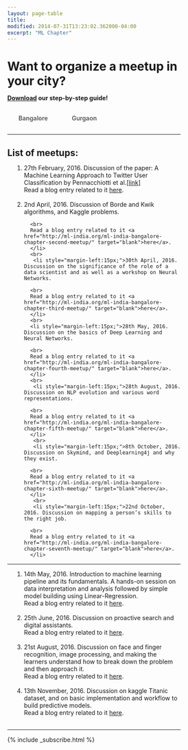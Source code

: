 ```yaml
---
layout: page-table
title: 
modified: 2014-07-31T13:23:02.362000-04:00
excerpt: "ML Chapter"
---
```

<style>
      
*, *:before, *:after {
  margin: 0;
  padding: 0;
  box-sizing: border-box;
}
input {
  display: none;
}

label {
  display: inline-block;
  margin: 0 0 -1px;
  padding: 15px 25px;
  font-weight: 600;
  text-align: center;
  color: #555;
  border: 1px solid transparent;
}

label:before {
  font-family: fontawesome;
  font-weight: normal;
  margin-right: 10px;
}


label:hover {
  color: #888;
  cursor: pointer;
}

input:checked + label {
  color: #555;
  border: 1px solid #ddd;
  border-top: 2px solid orange;
  border-bottom: 1px solid #fff;
}
</style>
    

  <script>
 function pageSet()
 {
      var current_url=document.URL;
      if(current_url.match("ml-chapter/$")||current_url.match("ml-chapter$")||current_url.match("bangalore$"))
      {
            document.getElementById("tab1").checked = true;
            hideDiv(1);
      }
 }
 function hideDiv(flag)
 {
      if(flag==1)
      {
            document.getElementById("bangalore_div").style.display="inline";
            document.getElementById("gurgaon_div").style.display="none";
            window.location.hash = "bangalore";
      }
      if(flag==2)
      {
            document.getElementById("bangalore_div").style.display="none";
            document.getElementById("gurgaon_div").style.display="inline";
            window.location.hash = "gurgaon";
      }
 }
</script>

# Want to organize a meetup in your city? 
<p><b> <a href="/ml-chapter/ml meetup guide.pdf">Download</a> our step-by-step guide! </b></p>

<body onload="pageSet()">
  <input id="tab1" type="radio" name="tabs" onclick="hideDiv(1)">
  <label for="tab1" >Bangalore</label>
   <input id="tab2" type="radio" name="tabs" onclick="hideDiv(2)">
  <label for="tab2" >Gurgaon</label>
<hr>
<h2>List of meetups: </h2>
<div id="bangalore_div">
<ol >
     <li style="margin-left:15px;">27th February, 2016. Discussion of the paper: A Machine Learning Approach to Twitter User Classification by Pennacchiotti et al.<a href="http://www.aaai.org/ocs/index.php/ICWSM/ICWSM11/paper/view/2886/3262" target="blank">[link]</a>
      <br>
      Read a blog entry related to it <a href="http://ml-india.org/ml-india-bangalore-chapter/" target="blank">here</a>.
      </li>
      <br>
      <li style="margin-left:15px;">2nd April, 2016. Discussion of Borde and Kwik algorithms, and Kaggle problems.
      
      <br>
      Read a blog entry related to it <a href="http://ml-india.org/ml-india-bangalore-chapter-second-meetup/" target="blank">here</a>.
      </li>
      <br>
       <li style="margin-left:15px;">30th April, 2016. Discussion on the significance of the role of a data scientist and as well as a workshop on Neural Networks.
      
      <br>
      Read a blog entry related to it <a href="http://ml-india.org/ml-india-bangalore-chapter-third-meetup/" target="blank">here</a>.
      </li>
      <br>
      <li style="margin-left:15px;">28th May, 2016. Discussion on the basics of Deep Learning and Neural Networks.
      
      <br>
      Read a blog entry related to it <a href="http://ml-india.org/ml-india-bangalore-chapter-fourth-meetup/" target="blank">here</a>.
      </li>
      <br>
       <li style="margin-left:15px;">28th August, 2016. Discussion on NLP evolution and various word representations.
      
      <br>
      Read a blog entry related to it <a href="http://ml-india.org/ml-india-bangalore-chapter-fifth-meetup/" target="blank">here</a>.
      </li>
       <br>
       <li style="margin-left:15px;">8th October, 2016. Discussion on Skymind, and Deeplearning4j and why they exist.
      
      <br>
      Read a blog entry related to it <a href="http://ml-india.org/ml-india-bangalore-chapter-sixth-meetup/" target="blank">here</a>.
      </li>
       <br>
       <li style="margin-left:15px;">22nd October, 2016. Discussion on mapping a person’s skills to the right job.
      
      <br>
      Read a blog entry related to it <a href="http://ml-india.org/ml-india-bangalore-chapter-seventh-meetup/" target="blank">here</a>.
      </li>
      
</ol>
<hr>
</div>
<div id="gurgaon_div">
<ol >
     <li style="margin-left:15px;">14th May, 2016. Introduction to machine learning pipeline and its fundamentals. A hands-on session on data interpretation and analysis followed by simple model building using Linear-Regression.
      <br>
      Read a blog entry related to it <a href="http://ml-india.org/ml-india-gurgaon-chapter-first-meetup/" target="blank">here</a>.
      </li>
      <br>
      <li style="margin-left:15px;">25th June, 2016. Discussion on proactive search and digital assistants.
      <br>
      Read a blog entry related to it <a href="http://ml-india.org/ml-india-gurgaon-chapter-second-meetup/" target="blank">here</a>.
      </li>
      <br>
      <li style="margin-left:15px;">21st August, 2016. Discussion on face and finger recognition, image processing, and making the learners understand how to break down the problem and then approach it.
      <br>
      Read a blog entry related to it <a href="http://ml-india.org/ml-india-gurgaon-chapter-third-meetup/" target="blank">here</a>.
      </li>
      <br>
      <li style="margin-left:15px;">13th November, 2016. Discussion on kaggle Titanic dataset, and on basic implementation and workflow to build predictive models.
      <br>
      Read a blog entry related to it <a href="http://ml-india.org/ml-india-gurgaon-chapter-fourth-meetup/" target="blank">here</a>.
      </li>
      <br>
</ol>     
<hr>

</div>
{% include _subscribe.html %}

</body>
